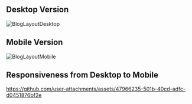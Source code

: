 <h2>Desktop Version</h2>

![BlogLayoutDesktop](https://github.com/user-attachments/assets/678b05e8-762e-4ee8-92c8-15e3717df138)


<h2>Mobile Version</h2>


![BlogLayoutMobile](https://github.com/user-attachments/assets/57aca140-11ee-4b24-8bb5-473531ef3af0)


<h2>Responsiveness from Desktop to Mobile</h2>



https://github.com/user-attachments/assets/47966235-501b-40cd-adfc-d0451876bf2e



